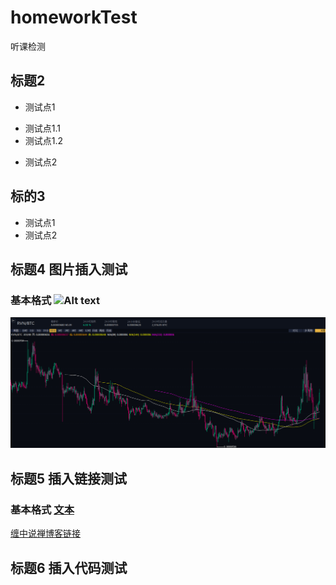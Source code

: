 # homeworkTest
听课检测

## 标题2
+ 测试点1
 - 测试点1.1
 - 测试点1.2

+ 测试点2

## 标的3
+ 测试点1
+ 测试点2

## 标题4 图片插入测试
### 基本格式 ![Alt text](图片链接 "optional title")
![截图1](https://github.com/xfcoder/homeworkTest/blob/master/main/%E6%88%AA%E5%9B%BE1.png "鼠标停留在图片上时显示的内容")

## 标题5 插入链接测试
### 基本格式 [文本](URL)
[缠中说禅博客链接](http://blog.sina.com.cn/chzhshch)

## 标题6 插入代码测试

